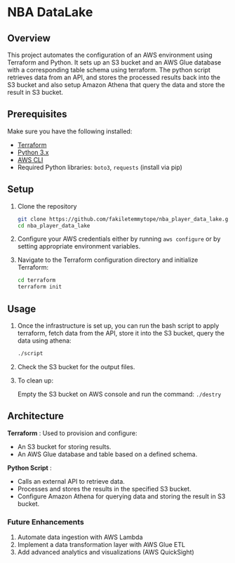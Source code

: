 # NBA DataLake

## Overview

This project automates the configuration of an AWS environment using Terraform and Python. It sets up an S3 bucket and an AWS Glue database with a corresponding table schema using terraform. The python script retrieves data from an API, and stores the processed results back into the S3 bucket and also setup Amazon Athena that query the data and store the result in S3 bucket.

## Prerequisites

Make sure you have the following installed:

* [Terraform](https://www.terraform.io/downloads.html)
* [Python 3.x](https://www.python.org/downloads/)
* [AWS CLI](https://aws.amazon.com/cli/)
* Required Python libraries: `boto3`, `requests` (install via pip)

## Setup

1. Clone the repository

   ```bash
   git clone https://github.com/fakiletemmytope/nba_player_data_lake.git
   cd nba_player_data_lake
   ```

2. Configure your AWS credentials either by running `aws configure` or by setting appropriate environment variables.
3. Navigate to the Terraform configuration directory and initialize Terraform:

   ```bash
   cd terraform
   terraform init
   ```

## Usage

1. Once the infrastructure is set up, you can run the bash script to apply terraform, fetch data from the API, store it into the S3 bucket, query the data using athena:

   ```bash
   ./script
   ```

2. Check the S3 bucket for the output files.
3. To clean up:

   Empty  the S3 bucket on AWS console and run the command: `./destry`

## Architecture

**Terraform** : Used to provision and configure:

* An S3 bucket for storing results.
* An AWS Glue database and table based on a defined schema.

**Python Script** :

* Calls an external API to retrieve data.
* Processes and stores the results in the specified S3 bucket.
* Configure Amazon Athena for querying data and storing the result in S3 bucket.

### **Future Enhancements**

1. Automate data ingestion with AWS Lambda
2. Implement a data transformation layer with AWS Glue ETL
3. Add advanced analytics and visualizations (AWS QuickSight)
